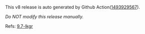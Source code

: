 This v8 release is auto generated by Github Action([1493929567][2]).

_Do NOT modify this release manually._

Refs: [9.7-lkgr][1]

[1]: https://github.com/v8/v8/tree/9.7-lkgr
[2]: https://github.com/Tencent/Hippy/actions/runs/1493929567